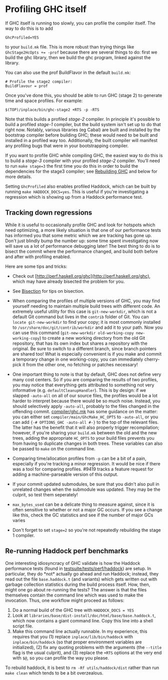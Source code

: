 # Profiling GHC itself


If GHC itself is running too slowly, you can profile the compiler itself.  The way to do this is to add

```wiki
GhcProfiled=YES 
```


to your `build.mk` file.  This is more robust than trying things like `GhcStage2HcOpts += -prof` because there are several things to do: first we build the ghc library, then we build the ghc program, linked against the library.


You can also use the prof BuildFlavor in the default `build.mk`:

```wiki
# Profile the stage2 compiler:
BuildFlavour = prof
```


Once you've done this, you should be able to run GHC (stage 2) to generate time and space profiles. For example:

```wiki
$(TOP)/inplace/bin/ghc-stage2 +RTS -p -RTS
```


Note that this builds a profiled *stage-2* compiler.  In principle it's possible to build a profiled *stage-1* compiler, but the build system isn't set up to do that right now.  Notably, various libraries (eg Cabal) are built and installed by the bootstrap compiler before building GHC; these would need to be built and installed in a profiled way too. Additionally, the built compiler will manifest any profiling bugs that were in your bootstrapping compiler.


If you want to profile GHC while compiling GHC, the easiest way to do this is to build a *stage-3* compiler with your profiled *stage-2* compiler. You’ll need to run `make stage=3` the first time you do this in order to build the dependencies for the stage3 compiler; see [Rebuilding GHC](building/using#rebuilding-the-ghc-binary-after-making-changes) and below for more details.


Setting `GhcProfiled` also enables profiled Haddock, which can be built by running `make HADDOCK_DOCS=yes`. This is useful if you're investigating a regression which is showing up from a Haddock performance test.

## Tracking down regressions


While it is useful to occasionally profile GHC and look for hotspots which need optimizing, a more likely situation is that one of our performance tests has informed you that some metric which we are tracking has gone up. Don't just blindly bump the number up: some time spent investigating now will save us a lot of performance debugging later!  The best thing to do is to bisect the commit where the performance changed, and build both before and after with profiling enabled.


Here are some tips and tricks:

- Check out [http://perf.haskell.org/ghc](http://perf.haskell.org/ghc), which may have already bisected the problem for you.

- See [Bisection](working-conventions/bisection) for tips on bisection.

- When comparing the profiles of multiple versions of GHC, you may find yourself needing to maintain multiple build trees with different code. An extremely useful utility for this case is `git-new-workdir`, which is not a default Git command but lives in the `contrib` folder of Git. You can `locate git-new-workdir` to find your copy; it is most commonly installed to `/usr/share/doc/git/contrib/workdir` and add it to your path.  Now you can use this command (`git-new-workdir old-working-copy new-working-copy`) to create a new working directory from the old Git repository, that has its own index but shares a repository with the original. Be sure to switch to a different branch, since branch pointers are shared too! What is especially convenient is if you make and commit a temporary change in one working-copy, you can immediately cherry-pick it from the other one, no fetching or patches necessary!

- One important thing to note is that by default, GHC does not define very many cost centers. So if you are comparing the results of two profiles, you may notice that everything gets attributed to something not very informative (e.g. `defaultCleanupHandler`). This is by design: if we slapped `-auto-all` on all of our source files, the profiles would be a lot harder to interpret because there would be so much noise. Instead, you should selectively apply `-auto-all`, probably to the files changed in the offending commit. [compiler/ghc.mk](/ghc/ghc/tree/master/ghc/compiler/ghc.mk) has some guidance on the matter: you can either set `compiler/main/GhcMake_HC_OPTS` to `-auto-all`, or you can add `{-# OPTIONS_GHC -auto-all #-}` to the top of the relevant files. The latter has the benefit that it will also properly trigger recompilation; however, if you're sharing your ``build.mk`` between the old and the new trees, adding the appropriate `HC_OPTS` to your build files prevents you from having to duplicate changes in both trees. These variables can also be passed to `make` on the command line.

- Comparing time/allocation profiles from `-p` can be a bit of a pain, especially if you're tracking a minor regression. It would be nice if there was a tool for comparing profiles. #9419 tracks a feature request for adding a machine-parseable version of this output.

- If your commit updated submodules, be sure that you didn't also pull in unrelated changes when the submodule was updated. They may be the culprit, so test them seperately!

- `max_bytes_used` can be a delicate thing to measure against, since it is often sensitive to whether or not a major GC occurs. If you see a change like this, check the GC statistics and see if the number of major GCs varies

- Don't forget to set `stage=2` so you're not repeatedly rebuilding the stage 1 compiler.

## Re-running Haddock perf benchmarks


One interesting idiosyncracy of GHC validate is how the Haddock performance tests (found in [testsuite/tests/perf/haddock](/ghc/ghc/tree/master/ghc/testsuite/tests/perf/haddock)) are setup. In particular, they do \*not\* actually go ahead and run Haddock; instead, they read out the file `base.haddock.t` (and variants) which gets written out with garbage collection statistics during the build process itself. How, then, might one go about re-running the tests? The answer is that the files themselves contain the command line which was used to make the invocation.  Thus, one workflow might proceed as follows:

1. Do a normal build of the GHC tree with `HADDOCK_DOCS = YES`
1. Look at `libraries/base/dist-install/doc/html/base/base.haddock.t`, which now contains a giant command line. Copy this line into a shell script file.
1. Make this command line actually runnable. In my experience, this requires that you (1) replace `inplace/lib/bin/haddock` with `inplace/bin/haddock` (so that proper environment variables are initialized), (2) fix any quoting problems with the arguments (the `--title` flag is the usual culprit), and (3) replace the `+RTS` options at the very end with `$@`, so you can profile the way you please.


To rebuild haddock, it is best to `rm -Rf utils/haddock/dist` rather than run `make clean` which tends to be a bit overzealous.
